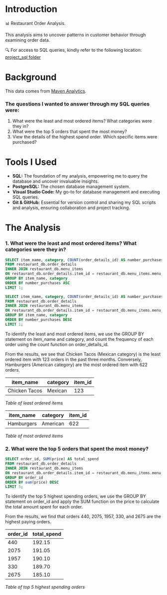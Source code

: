 # Introduction

📊 Restaurant Order Analysis.

This analysis aims to uncover patterns in customer behavior through examining order data.

🔍 For access to SQL queries, kindly refer to the following location: [project_sql folder](/project_sql/)

# Background

This data comes from [Maven Analytics](https://app.mavenanalytics.io/guided-projects/d7167b45-6317-49c9-b2bb-42e2a9e9c0bc).

### The questions I wanted to answer through my SQL queries were:

1. What were the least and most ordered items? What categories were they in?
2. What were the top 5 orders that spent the most money?
3. View the details of the highest spend order. Which specific items were purchased?

# Tools I Used

- **SQL:** The foundation of my analysis, empowering me to query the database and uncover invaluable insights.
- **PostgreSQL:** The chosen database management system.
- **Visual Studio Code:** My go-to for database management and executing SQL queries.
- **Git & GitHub:** Essential for version control and sharing my SQL scripts and analysis, ensuring collaboration and project tracking.

# The Analysis

### 1. What were the least and most ordered items? What categories were they in?

```sql
SELECT item_name, category, COUNT(order_details_id) AS number_purchases
FROM restaurant_db.order_details
INNER JOIN restaurant_db.menu_items
ON restaurant_db.order_details.item_id = restaurant_db.menu_items.menu_item_id
GROUP BY item_name, category
ORDER BY number_purchases ASC
LIMIT 1;
```

```sql
SELECT item_name, category, COUNT(order_details_id) AS number_purchases
FROM restaurant_db.order_details
INNER JOIN restaurant_db.menu_items
ON restaurant_db.order_details.item_id = restaurant_db.menu_items.menu_item_id
GROUP BY item_name, category
ORDER BY number_purchases DESC
LIMIT 1;
```

To identify the least and most ordered items, we use the GROUP BY statement on item_name and category, and count the frequency of each order using the count function on order_details_id.

From the results, we see that Chicken Tacos (Mexican category) is the least ordered item with 123 orders in the past three months. Conversely, Hamburgers (American category) are the most ordered item with 622 orders.

| item_name     | category | item_id |
| ------------- | -------- | ------- |
| Chicken Tacos | Mexican  | 123     |

_Table of least ordered items_

| item_name  | category | item_id |
| ---------- | -------- | ------- |
| Hamburgers | American | 622     |

_Table of most ordered items_

### 2. What were the top 5 orders that spent the most money?

```sql
SELECT order_id, SUM(price) AS total_spend
FROM restaurant_db.order_details
INNER JOIN restaurant_db.menu_items
ON restaurant_db.order_details.item_id = restaurant_db.menu_items.menu_item_id
GROUP BY order_id
ORDER BY sum(price) DESC
LIMIT 5;
```

To identify the top 5 highest spending orders, we use the GROUP BY statement on order_id and apply the SUM function on the price to calculate the total amount spent for each order.

From the results, we find that orders 440, 2075, 1957, 330, and 2675 are the highest paying orders.

| order_id | total_spend |
| -------- | ----------- |
| 440      | 192.15      |
| 2075     | 191.05      |
| 1957     | 190.10      |
| 330      | 189.70      |
| 2675     | 185.10      |

_Table of top 5 highest spending orders_
